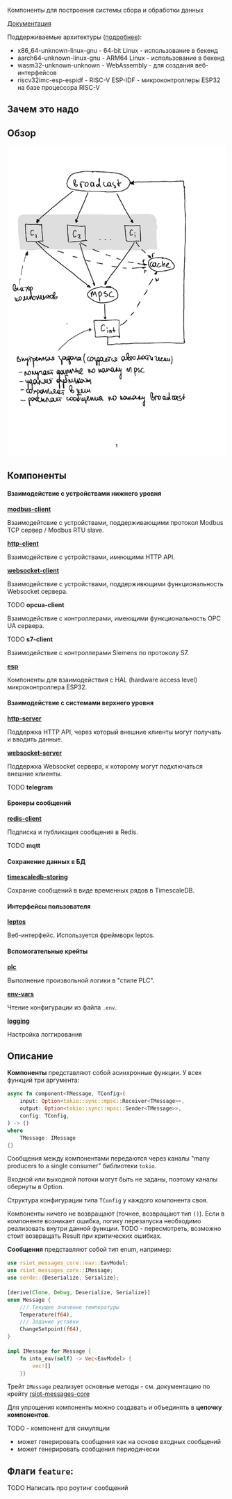 <!-- cargo-rdme start -->

Компоненты для построения системы сбора и обработки данных

[Документация](https://docs.rs/rsiot/latest/rsiot)

Поддерживаемые архитектуры ([подробнее](https://doc.rust-lang.org/rustc/platform-support.html)):

- x86_64-unknown-linux-gnu - 64-bit Linux - использование в бекенд
- aarch64-unknown-linux-gnu - ARM64 Linux - использование в бекенд
- wasm32-unknown-unknown - WebAssembly - для создания веб-интерфейсов
- riscv32imc-esp-espidf - RISC-V ESP-IDF - микроконтроллеры ESP32 на базе процессора RISC-V

## Зачем это надо

## Обзор

![](./rsiot/doc/Новая%20концепция-2024-01-03-10-46.svg)

## Компоненты

#### Взаимодействие с устройствами нижнего уровня

[**modbus-client**](https://docs.rs/rsiot-modbus-client/latest/rsiot_modbus_client/cmp_modbus_client)

Взаимодейтсвие с устройствами, поддерживающими протокол Modbus TCP сервер / Modbus RTU slave.

[**http-client**](https://docs.rs/rsiot-http-client/latest/rsiot_http_client/cmp_http_client)

Взаимодействие с устройствами, имеющими HTTP API.

[**websocket-client**](https://docs.rs/rsiot-websocket-client/latest/rsiot_websocket_client/cmp_websocket_client)

Взаимодействие с устройствами, поддерживющими функциональность Websocket сервера.

TODO **opcua-client**

Взаимодействие с контроллерами, имеющими функциональность OPC UA сервера.

TODO **s7-client**

Взаимодействие с контроллерами Siemens по протоколу S7.

[**esp**](https://docs.rs/rsiot-esp/latest/rsiot_esp)

Компоненты для взаимодействия с HAL (hardware access level) микроконтроллера ESP32.

#### Взаимодействие с системами верхнего уровня

[**http-server**](https://docs.rs/rsiot-http-server/latest/rsiot_http_server/cmp_http_server)

Поддержка HTTP API, через который внешние клиенты могут получать и вводить данные.

[**websocket-server**](https://docs.rs/rsiot-websocket-server/latest/rsiot_websocket_server/cmp_websocket_server)

Поддержка Websocket сервера, к которому могут подключаться внешние клиенты.

TODO **telegram**

#### Брокеры сообщений

[**redis-client**](https://docs.rs/rsiot-redis-client/latest/rsiot_redis_client/cmp_redis_client)

Подписка и публикация сообщения в Redis.

TODO **mqtt**

#### Сохранение данных в БД

[**timescaledb-storing**](https://docs.rs/rsiot-timescaledb-storing/latest/rsiot_timescaledb_storing/cmp_timescaledb_storing)

Сохрание сообщений в виде временных рядов в TimescaleDB.

#### Интерфейсы пользователя

[**leptos**](https://docs.rs/rsiot-leptos/latest)

Веб-интерфейс. Используется фреймворк leptos.

#### Вспомогательные крейты

[**plc**](https://docs.rs/rsiot-plc/latest)

Выполнение произвольной логики в "стиле PLC".

[**env-vars**](https://docs.rs/rsiot-env-vars/latest)

Чтение конфигурации из файла `.env`.

[**logging**](https://docs.rs/rsiot-logging/latest)

Настройка логгирования

## Описание

**Компоненты** представляют собой асинхронные функции. У всех функций три аргумента:

```rust
async fn component<TMessage, TConfig>(
    input: Option<tokio::sync::mpsc::Receiver<TMessage>>,
    output: Option<tokio::sync::mpsc::Sender<TMessage>>,
    config: TConfig,
) -> ()
where
    TMessage: IMessage
{}
```

Сообщения между компонентами передаются через каналы "many producers to a single consumer"
библиотеки `tokio`.

Входной или выходной потоки могут быть не заданы, поэтому каналы обернуты в Option.

Структура конфигурации типа `TConfig` у каждого компонента своя.

Компоненты ничего не возвращают (точнее, возвращают тип `()`). Если в компоненте возникает
ошибка, логику перезапуска необходимо реализовать внутри данной функции. TODO - пересмотреть,
возможно стоит возвращать Result при критических ошибках.

**Сообщения** представляют собой тип enum, например:

```rust
use rsiot_messages_core::eav::EavModel;
use rsiot_messages_core::IMessage;
use serde::{Deserialize, Serialize};

[derive(Clone, Debug, Deserialize, Serialize)]
enum Message {
    /// Текущее значение температуры
    Temperature(f64),
    /// Задание уставки
    ChangeSetpoint(f64),
}

impl IMessage for Message {
    fn into_eav(self) -> Vec<EavModel> {
        vec![]
    }}
```

Трейт `IMessage` реализует основные методы - см. документацию по крейту
[rsiot-messages-core](https://docs.rs/rsiot-messages-core/latest)

Для упрощения компоненты можно создавать и объединять в **цепочку компонентов**.

TODO - компонент для симуляции

- может генерировать сообщения как на основе входных сообщений
- может генерировать сообщения периодически

 ## Флаги `feature`:
TODO Написать про роутинг сообщений

<!-- cargo-rdme end -->
